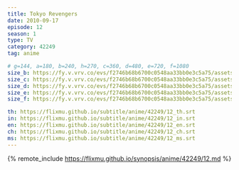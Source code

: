 ```yaml
---
title: Tokyo Revengers
date: 2010-09-17
episode: 12
season: 1
type: TV
category: 42249
tag: anime

# g=144, a=180, b=240, h=270, c=360, d=480, e=720, f=1080
size_b: https://fy.v.vrv.co/evs/f2746b68b6700c0548aa33bb0e3c5a75/assets/4aaa9b63d98331e6a402821933c3a91a_4096216.mp4
size_c: https://fy.v.vrv.co/evs/f2746b68b6700c0548aa33bb0e3c5a75/assets/4aaa9b63d98331e6a402821933c3a91a_4096215.mp4
size_d: https://fy.v.vrv.co/evs/f2746b68b6700c0548aa33bb0e3c5a75/assets/4aaa9b63d98331e6a402821933c3a91a_4096217.mp4
size_e: https://fy.v.vrv.co/evs/f2746b68b6700c0548aa33bb0e3c5a75/assets/4aaa9b63d98331e6a402821933c3a91a_4096218.mp4
size_f: https://fy.v.vrv.co/evs/f2746b68b6700c0548aa33bb0e3c5a75/assets/4aaa9b63d98331e6a402821933c3a91a_4096219.mp4

th: https://flixmu.github.io/subtitle/anime/42249/12_th.srt
in: https://flixmu.github.io/subtitle/anime/42249/12_in.srt
en: https://flixmu.github.io/subtitle/anime/42249/12_en.srt
ch: https://flixmu.github.io/subtitle/anime/42249/12_ch.srt
ms: https://flixmu.github.io/subtitle/anime/42249/12_ms.srt
---
```

{% remote_include https://flixmu.github.io/synopsis/anime/42249/12.md %}
